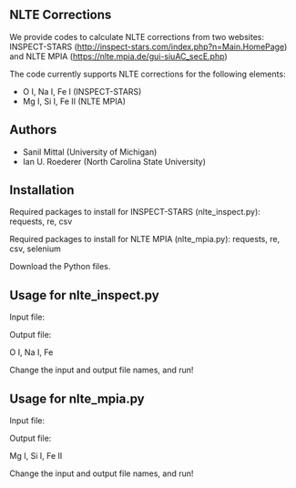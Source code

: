 NLTE Corrections
--------
We provide codes to calculate NLTE corrections from two websites: INSPECT-STARS (http://inspect-stars.com/index.php?n=Main.HomePage) and NLTE MPIA (https://nlte.mpia.de/gui-siuAC_secE.php)

The code currently supports NLTE corrections for the following elements: 

* O I, Na I, Fe I (INSPECT-STARS)
* Mg I, Si I, Fe II (NLTE MPIA)

Authors
-------
 - Sanil Mittal (University of Michigan)
 - Ian U. Roederer (North Carolina State University)

Installation
------------
Required packages to install for INSPECT-STARS (nlte_inspect.py):
requests, re, csv

Required packages to install for NLTE MPIA (nlte_mpia.py):
requests, re, csv, selenium

Download the Python files.

Usage for nlte_inspect.py
-----
Input file:

Output file: 

O I, Na I, Fe 

Change the input and output file names, and run!

Usage for nlte_mpia.py
-----
Input file:

Output file: 

Mg I, Si I, Fe II 

Change the input and output file names, and run!
